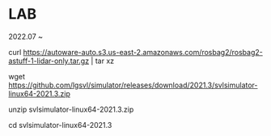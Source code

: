 # LAB
2022.07 ~

curl https://autoware-auto.s3.us-east-2.amazonaws.com/rosbag2/rosbag2-astuff-1-lidar-only.tar.gz | tar xz

wget https://github.com/lgsvl/simulator/releases/download/2021.3/svlsimulator-linux64-2021.3.zip

unzip svlsimulator-linux64-2021.3.zip

cd svlsimulator-linux64-2021.3
